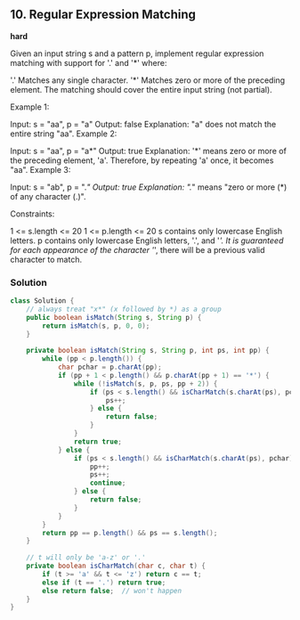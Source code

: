 ## 10. Regular Expression Matching

**hard**

Given an input string s and a pattern p, implement regular expression matching with support for '.' and '*' where:

'.' Matches any single character.​​​​
'*' Matches zero or more of the preceding element.
The matching should cover the entire input string (not partial).

 

Example 1:

Input: s = "aa", p = "a"
Output: false
Explanation: "a" does not match the entire string "aa".
Example 2:

Input: s = "aa", p = "a*"
Output: true
Explanation: '*' means zero or more of the preceding element, 'a'. Therefore, by repeating 'a' once, it becomes "aa".
Example 3:

Input: s = "ab", p = ".*"
Output: true
Explanation: ".*" means "zero or more (*) of any character (.)".
 

Constraints:

1 <= s.length <= 20
1 <= p.length <= 20
s contains only lowercase English letters.
p contains only lowercase English letters, '.', and '*'.
It is guaranteed for each appearance of the character '*', there will be a previous valid character to match.

### Solution

```java
class Solution {
    // always treat "x*" (x followed by *) as a group
    public boolean isMatch(String s, String p) {
        return isMatch(s, p, 0, 0);
    }
    
    private boolean isMatch(String s, String p, int ps, int pp) {
        while (pp < p.length()) {
            char pchar = p.charAt(pp);
            if (pp + 1 < p.length() && p.charAt(pp + 1) == '*') {
                while (!isMatch(s, p, ps, pp + 2)) {
                    if (ps < s.length() && isCharMatch(s.charAt(ps), pchar)) {
                        ps++;
                    } else {
                        return false;
                    }
                }
                return true;
            } else {
                if (ps < s.length() && isCharMatch(s.charAt(ps), pchar)) {
                    pp++;
                    ps++;
                    continue;
                } else {
                    return false;
                }
            }
        }
        return pp == p.length() && ps == s.length();
    }
    
    // t will only be 'a-z' or '.'
    private boolean isCharMatch(char c, char t) {
        if (t >= 'a' && t <= 'z') return c == t;
        else if (t == '.') return true;
        else return false;  // won't happen
    }
}
```
